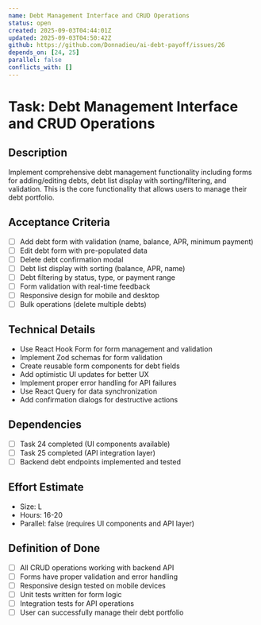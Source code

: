 ```yaml
---
name: Debt Management Interface and CRUD Operations
status: open
created: 2025-09-03T04:44:01Z
updated: 2025-09-03T04:50:42Z
github: https://github.com/Donnadieu/ai-debt-payoff/issues/26
depends_on: [24, 25]
parallel: false
conflicts_with: []
---
```


# Task: Debt Management Interface and CRUD Operations

## Description
Implement comprehensive debt management functionality including forms for adding/editing debts, debt list display with sorting/filtering, and validation. This is the core functionality that allows users to manage their debt portfolio.

## Acceptance Criteria
- [ ] Add debt form with validation (name, balance, APR, minimum payment)
- [ ] Edit debt form with pre-populated data
- [ ] Delete debt confirmation modal
- [ ] Debt list display with sorting (balance, APR, name)
- [ ] Debt filtering by status, type, or payment range
- [ ] Form validation with real-time feedback
- [ ] Responsive design for mobile and desktop
- [ ] Bulk operations (delete multiple debts)

## Technical Details
- Use React Hook Form for form management and validation
- Implement Zod schemas for form validation
- Create reusable form components for debt fields
- Add optimistic UI updates for better UX
- Implement proper error handling for API failures
- Use React Query for data synchronization
- Add confirmation dialogs for destructive actions

## Dependencies
- [ ] Task 24 completed (UI components available)
- [ ] Task 25 completed (API integration layer)
- [ ] Backend debt endpoints implemented and tested

## Effort Estimate
- Size: L
- Hours: 16-20
- Parallel: false (requires UI components and API layer)

## Definition of Done
- [ ] All CRUD operations working with backend API
- [ ] Forms have proper validation and error handling
- [ ] Responsive design tested on mobile devices
- [ ] Unit tests written for form logic
- [ ] Integration tests for API operations
- [ ] User can successfully manage their debt portfolio
